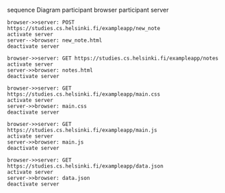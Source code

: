 sequence Diagram
    participant browser
    participant server

    browser->>server: POST https://studies.cs.helsinki.fi/exampleapp/new_note
    activate server
    server-->browser: new_note.html
    deactivate server
    
    browser->>server: GET https://studies.cs.helsinki.fi/exampleapp/notes
    activate server
    server->>browser: notes.html
    deactivate server

    browser->>server: GET https://studies.cs.helsinki.fi/exampleapp/main.css
    activate server
    server->>browser: main.css
    deactivate server

    browser->>server: GET https://studies.cs.helsinki.fi/exampleapp/main.js
    activate server
    server->>browser: main.js
    deactivate server

    browser->>server: GET https://studies.cs.helsinki.fi/exampleapp/data.json
    activate server
    server->>browser: data.json
    deactivate server
